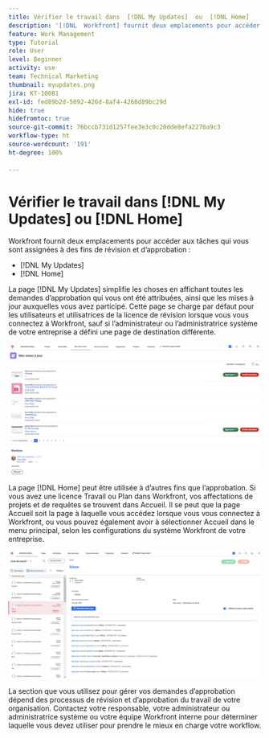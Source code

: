 ```yaml
---
title: Vérifier le travail dans  [!DNL My Updates]  ou  [!DNL Home]
description: '[!DNL  Workfront] fournit deux emplacements pour accéder aux tâches qui vous sont affectées à des fins de révision et d’approbation :  [!DNL My Updates]  et  [!DNL Home] .'
feature: Work Management
type: Tutorial
role: User
level: Beginner
activity: use
team: Technical Marketing
thumbnail: myupdates.png
jira: KT-10081
exl-id: fed89b2d-5092-426d-8af4-4268d89bc29d
hide: true
hidefromtoc: true
source-git-commit: 76bccb731d1257fee3e3c0c20dde8efa2270a9c3
workflow-type: ht
source-wordcount: '191'
ht-degree: 100%

---
```


# Vérifier le travail dans [!DNL My Updates] ou [!DNL Home]

Workfront fournit deux emplacements pour accéder aux tâches qui vous sont assignées à des fins de révision et d’approbation :

* [!DNL My Updates]
* [!DNL Home]

La page [!DNL My Updates] simplifie les choses en affichant toutes les demandes d’approbation qui vous ont été attribuées, ainsi que les mises à jour auxquelles vous avez participé. Cette page se charge par défaut pour les utilisateurs et utilisatrices de la licence de révision lorsque vous vous connectez à Workfront, sauf si l’administrateur ou l’administratrice système de votre entreprise a défini une page de destination différente.

![Image de la page [!DNL My Updates]](assets/my-updates-overview.png)

La page [!DNL Home] peut être utilisée à d’autres fins que l’approbation. Si vous avez une licence Travail ou Plan dans Workfront, vos affectations de projets et de requêtes se trouvent dans Accueil. Il se peut que la page Accueil soit la page à laquelle vous accédez lorsque vous vous connectez à Workfront, ou vous pouvez également avoir à sélectionner Accueil dans le menu principal, selon les configurations du système Workfront de votre entreprise.

![Image de la page [!DNL Home]](assets/home-overview.png)

La section que vous utilisez pour gérer vos demandes d’approbation dépend des processus de révision et d’approbation du travail de votre organisation. Contactez votre responsable, votre administrateur ou administratrice système ou votre équipe Workfront interne pour déterminer laquelle vous devez utiliser pour prendre le mieux en charge votre workflow.

